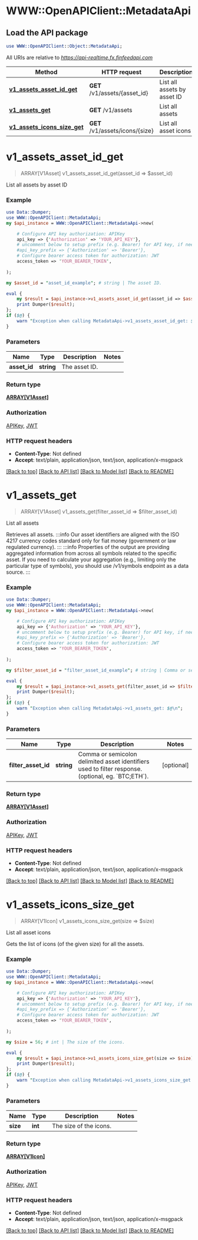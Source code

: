 # WWW::OpenAPIClient::MetadataApi

## Load the API package
```perl
use WWW::OpenAPIClient::Object::MetadataApi;
```

All URIs are relative to *https://api-realtime.fx.finfeedapi.com*

Method | HTTP request | Description
------------- | ------------- | -------------
[**v1_assets_asset_id_get**](MetadataApi.md#v1_assets_asset_id_get) | **GET** /v1/assets/{asset_id} | List all assets by asset ID
[**v1_assets_get**](MetadataApi.md#v1_assets_get) | **GET** /v1/assets | List all assets
[**v1_assets_icons_size_get**](MetadataApi.md#v1_assets_icons_size_get) | **GET** /v1/assets/icons/{size} | List all asset icons


# **v1_assets_asset_id_get**
> ARRAY[V1Asset] v1_assets_asset_id_get(asset_id => $asset_id)

List all assets by asset ID

### Example
```perl
use Data::Dumper;
use WWW::OpenAPIClient::MetadataApi;
my $api_instance = WWW::OpenAPIClient::MetadataApi->new(

    # Configure API key authorization: APIKey
    api_key => {'Authorization' => 'YOUR_API_KEY'},
    # uncomment below to setup prefix (e.g. Bearer) for API key, if needed
    #api_key_prefix => {'Authorization' => 'Bearer'},
    # Configure bearer access token for authorization: JWT
    access_token => 'YOUR_BEARER_TOKEN',
    
);

my $asset_id = "asset_id_example"; # string | The asset ID.

eval {
    my $result = $api_instance->v1_assets_asset_id_get(asset_id => $asset_id);
    print Dumper($result);
};
if ($@) {
    warn "Exception when calling MetadataApi->v1_assets_asset_id_get: $@\n";
}
```

### Parameters

Name | Type | Description  | Notes
------------- | ------------- | ------------- | -------------
 **asset_id** | **string**| The asset ID. | 

### Return type

[**ARRAY[V1Asset]**](V1Asset.md)

### Authorization

[APIKey](../README.md#APIKey), [JWT](../README.md#JWT)

### HTTP request headers

 - **Content-Type**: Not defined
 - **Accept**: text/plain, application/json, text/json, application/x-msgpack

[[Back to top]](#) [[Back to API list]](../README.md#documentation-for-api-endpoints) [[Back to Model list]](../README.md#documentation-for-models) [[Back to README]](../README.md)

# **v1_assets_get**
> ARRAY[V1Asset] v1_assets_get(filter_asset_id => $filter_asset_id)

List all assets

Retrieves all assets.              :::info Our asset identifiers are aligned with the ISO 4217 currency codes standard only for fiat money (government or law regulated currency). :::              :::info Properties of the output are providing aggregated information from across all symbols related to the specific asset. If you need to calculate your aggregation (e.g., limiting only the particular type of symbols), you should use /v1/symbols endpoint as a data source. :::

### Example
```perl
use Data::Dumper;
use WWW::OpenAPIClient::MetadataApi;
my $api_instance = WWW::OpenAPIClient::MetadataApi->new(

    # Configure API key authorization: APIKey
    api_key => {'Authorization' => 'YOUR_API_KEY'},
    # uncomment below to setup prefix (e.g. Bearer) for API key, if needed
    #api_key_prefix => {'Authorization' => 'Bearer'},
    # Configure bearer access token for authorization: JWT
    access_token => 'YOUR_BEARER_TOKEN',
    
);

my $filter_asset_id = "filter_asset_id_example"; # string | Comma or semicolon delimited asset identifiers used to filter response. (optional, eg. `BTC;ETH`).

eval {
    my $result = $api_instance->v1_assets_get(filter_asset_id => $filter_asset_id);
    print Dumper($result);
};
if ($@) {
    warn "Exception when calling MetadataApi->v1_assets_get: $@\n";
}
```

### Parameters

Name | Type | Description  | Notes
------------- | ------------- | ------------- | -------------
 **filter_asset_id** | **string**| Comma or semicolon delimited asset identifiers used to filter response. (optional, eg. &#x60;BTC;ETH&#x60;). | [optional] 

### Return type

[**ARRAY[V1Asset]**](V1Asset.md)

### Authorization

[APIKey](../README.md#APIKey), [JWT](../README.md#JWT)

### HTTP request headers

 - **Content-Type**: Not defined
 - **Accept**: text/plain, application/json, text/json, application/x-msgpack

[[Back to top]](#) [[Back to API list]](../README.md#documentation-for-api-endpoints) [[Back to Model list]](../README.md#documentation-for-models) [[Back to README]](../README.md)

# **v1_assets_icons_size_get**
> ARRAY[V1Icon] v1_assets_icons_size_get(size => $size)

List all asset icons

Gets the list of icons (of the given size) for all the assets.

### Example
```perl
use Data::Dumper;
use WWW::OpenAPIClient::MetadataApi;
my $api_instance = WWW::OpenAPIClient::MetadataApi->new(

    # Configure API key authorization: APIKey
    api_key => {'Authorization' => 'YOUR_API_KEY'},
    # uncomment below to setup prefix (e.g. Bearer) for API key, if needed
    #api_key_prefix => {'Authorization' => 'Bearer'},
    # Configure bearer access token for authorization: JWT
    access_token => 'YOUR_BEARER_TOKEN',
    
);

my $size = 56; # int | The size of the icons.

eval {
    my $result = $api_instance->v1_assets_icons_size_get(size => $size);
    print Dumper($result);
};
if ($@) {
    warn "Exception when calling MetadataApi->v1_assets_icons_size_get: $@\n";
}
```

### Parameters

Name | Type | Description  | Notes
------------- | ------------- | ------------- | -------------
 **size** | **int**| The size of the icons. | 

### Return type

[**ARRAY[V1Icon]**](V1Icon.md)

### Authorization

[APIKey](../README.md#APIKey), [JWT](../README.md#JWT)

### HTTP request headers

 - **Content-Type**: Not defined
 - **Accept**: text/plain, application/json, text/json, application/x-msgpack

[[Back to top]](#) [[Back to API list]](../README.md#documentation-for-api-endpoints) [[Back to Model list]](../README.md#documentation-for-models) [[Back to README]](../README.md)

